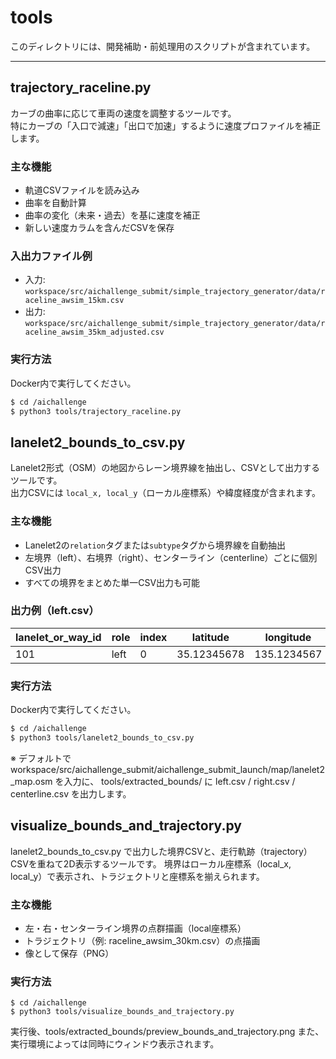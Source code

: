 # tools

このディレクトリには、開発補助・前処理用のスクリプトが含まれています。

---
## trajectory_raceline.py

カーブの曲率に応じて車両の速度を調整するツールです。  
特にカーブの「入口で減速」「出口で加速」するように速度プロファイルを補正します。

### 主な機能

- 軌道CSVファイルを読み込み
- 曲率を自動計算
- 曲率の変化（未来・過去）を基に速度を補正
- 新しい速度カラムを含んだCSVを保存

### 入出力ファイル例

- 入力: `workspace/src/aichallenge_submit/simple_trajectory_generator/data/raceline_awsim_15km.csv`
- 出力: `workspace/src/aichallenge_submit/simple_trajectory_generator/data/raceline_awsim_35km_adjusted.csv`

### 実行方法

Docker内で実行してください。
```bash
$ cd /aichallenge
$ python3 tools/trajectory_raceline.py 
```

## lanelet2_bounds_to_csv.py

Lanelet2形式（OSM）の地図からレーン境界線を抽出し、CSVとして出力するツールです。  
出力CSVには `local_x, local_y`（ローカル座標系）や緯度経度が含まれます。

### 主な機能
- Lanelet2の`relation`タグまたは`subtype`タグから境界線を自動抽出
- 左境界（left）、右境界（right）、センターライン（centerline）ごとに個別CSV出力
- すべての境界をまとめた単一CSV出力も可能

### 出力例（left.csv）
| lanelet_or_way_id | role  | index | latitude    | longitude   | local_x   | local_y   |
|-------------------|-------|-------|-------------|-------------|-----------|-----------|
| 101               | left  | 0     | 35.12345678 | 135.1234567 | 89630.123 | 43130.456 |

### 実行方法
Docker内で実行してください。
```bash
$ cd /aichallenge
$ python3 tools/lanelet2_bounds_to_csv.py
```
※ デフォルトで workspace/src/aichallenge_submit/aichallenge_submit_launch/map/lanelet2_map.osm を入力に、
tools/extracted_bounds/ に left.csv / right.csv / centerline.csv を出力します。

## visualize_bounds_and_trajectory.py

lanelet2_bounds_to_csv.py で出力した境界CSVと、走行軌跡（trajectory）CSVを重ねて2D表示するツールです。
境界はローカル座標系（local_x, local_y）で表示され、トラジェクトリと座標系を揃えられます。

### 主な機能

- 左・右・センターライン境界の点群描画（local座標系）
- トラジェクトリ（例: raceline_awsim_30km.csv）の点描画
- 像として保存（PNG）

### 実行方法
```
$ cd /aichallenge
$ python3 tools/visualize_bounds_and_trajectory.py
```
実行後、tools/extracted_bounds/preview_bounds_and_trajectory.png 
また、実行環境によっては同時にウィンドウ表示されます。